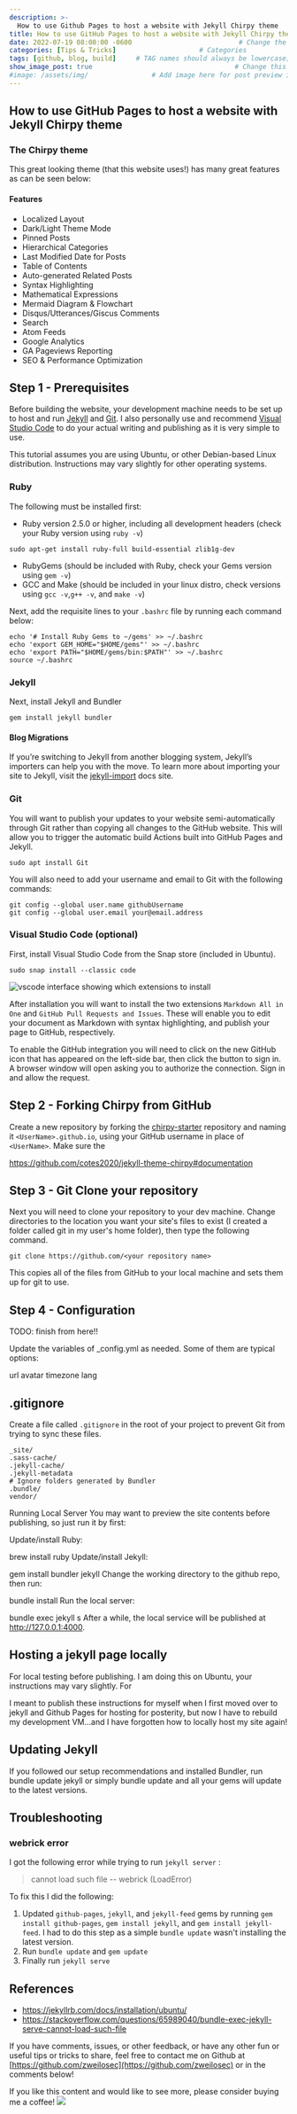 ```yaml
---
description: >-
  How to use Github Pages to host a website with Jekyll Chirpy theme
title: How to use GitHub Pages to host a website with Jekyll Chirpy theme                    # Add title of the machine here
date: 2022-07-19 08:00:00 -0600                           # Change the date to match completion date
categories: [Tips & Tricks]                     # Categories
tags: [github, blog, build]     # TAG names should always be lowercase; add relevant tags
show_image_post: true                                    # Change this to true
#image: /assets/img/                # Add image here for post preview image
---
```


## How to use GitHub Pages to host a website with Jekyll Chirpy theme

### The Chirpy theme

This great looking theme (that this website uses!) has many great features as can be seen below:

#### Features
* Localized Layout
* Dark/Light Theme Mode
* Pinned Posts
* Hierarchical Categories
* Last Modified Date for Posts
* Table of Contents
* Auto-generated Related Posts
* Syntax Highlighting
* Mathematical Expressions
* Mermaid Diagram & Flowchart
* Disqus/Utterances/Giscus Comments
* Search
* Atom Feeds
* Google Analytics
* GA Pageviews Reporting
* SEO & Performance Optimization

## Step 1 - Prerequisites

Before building the website, your development machine needs to be set up to host and run [Jekyll](https://jekyllrb.com/) and [Git](https://git-scm.com/).  I also personally use and recommend [Visual Studio Code](https://code.visualstudio.com/) to do your actual writing and publishing as it is very simple to use.  

This tutorial assumes you are using Ubuntu, or other Debian-based Linux distribution.  Instructions may vary slightly for other operating systems.

### Ruby

The following must be installed first:

* Ruby version 2.5.0 or higher, including all development headers (check your Ruby version using `ruby -v`)
```
sudo apt-get install ruby-full build-essential zlib1g-dev
```
* RubyGems (should be included with Ruby, check your Gems version using `gem -v`)
* GCC and Make (should be included in your linux distro, check versions using `gcc -v`,`g++ -v`, and `make -v`)

Next, add the requisite lines to your `.bashrc` file by running each command below:

```
echo '# Install Ruby Gems to ~/gems' >> ~/.bashrc
echo 'export GEM_HOME="$HOME/gems"' >> ~/.bashrc
echo 'export PATH="$HOME/gems/bin:$PATH"' >> ~/.bashrc
source ~/.bashrc
```

### Jekyll

Next, install Jekyll and Bundler

```
gem install jekyll bundler
```

#### Blog Migrations

If you’re switching to Jekyll from another blogging system, Jekyll’s importers can help you with the move. To learn more about importing your site to Jekyll, visit the [jekyll-import](https://import.jekyllrb.com/docs/home/) docs site.

### Git

You will want to publish your updates to your website semi-automatically through Git rather than copying all changes to the GitHub website.  This will allow you to trigger the automatic build Actions built into GitHub Pages and Jekyll.

```
sudo apt install Git
```

You will also need to add your username and email to Git with the following commands:

```
git config --global user.name githubUsername
git config --global user.email your@email.address
```

### Visual Studio Code (optional)

First, install Visual Studio Code from the Snap store (included in Ubuntu).

```
sudo snap install --classic code
```

![vscode interface showing which extensions to install](../../assets/img/vscode-extensions.png)

After installation you will want to install the two extensions `Markdown All in One` and `GitHub Pull Requests and Issues`.  These will enable you to edit your document as Markdown with syntax highlighting, and publish your page to GitHub, respectively.  

To enable the GitHub integration you will need to click on the new GitHub icon that has appeared on the left-side bar, then click the button to sign in.  A browser window will open asking you to authorize the connection.  Sign in and allow the request.

## Step 2 - Forking Chirpy from GitHub

Create a new repository by forking the [chirpy-starter](https://github.com/cotes2020/chirpy-starter/generate) repository and naming it `<UserName>.github.io`, using your GitHub username in place of `<UserName>`.  Make sure the 

https://github.com/cotes2020/jekyll-theme-chirpy#documentation

## Step 3 - Git Clone your repository

Next you will need to clone your repository to your dev machine.  Change directories to the location you want your site's files to exist (I created a folder called git in my user's home folder), then type the following command.

```
git clone https://github.com/<your repository name>
```

This copies all of the files from GitHub to your local machine and sets them up for git to use.

## Step 4 - Configuration

TODO: finish from here!!

Update the variables of _config.yml as needed. Some of them are typical options:

url
avatar
timezone
lang

## .gitignore

Create a file called `.gitignore` in the root of your project to prevent Git from trying to sync these files.

```
_site/
.sass-cache/
.jekyll-cache/
.jekyll-metadata
# Ignore folders generated by Bundler
.bundle/
vendor/
```
Running Local Server
You may want to preview the site contents before publishing, so just run it by first:

Update/install Ruby:

brew install ruby
Update/install Jekyll:

gem install bundler jekyll
Change the working directory to the github repo, then run:

bundle install
Run the local server:

bundle exec jekyll s
After a while, the local service will be published at http://127.0.0.1:4000.

## Hosting a jekyll page locally 

For local testing before publishing. I am doing this on Ubuntu, your instructions may vary slightly.  For 

I meant to publish these instructions for myself when I first moved over to jekyll and Github Pages for hosting for posterity, but now I have to rebuild my development VM...and I have forgotten how to locally host my site again!

## Updating Jekyll

If you followed our setup recommendations and installed Bundler, run bundle update jekyll or simply bundle update and all your gems will update to the latest versions.

## Troubleshooting

### webrick error

I got the following error while trying to run `jekyll server` : 

> cannot load such file -- webrick (LoadError)

To fix this I did the following:

1. Updated `github-pages`, `jekyll`, and `jekyll-feed` gems by running `gem install github-pages`, `gem install jekyll`, and `gem install jekyll-feed`. I had to do this step as a simple `bundle update` wasn't installing the latest version.
2. Run `bundle update` and `gem update`
3. Finally run `jekyll serve`

## References

* https://jekyllrb.com/docs/installation/ubuntu/
* https://stackoverflow.com/questions/65989040/bundle-exec-jekyll-serve-cannot-load-such-file

If you have comments, issues, or other feedback, or have any other fun or useful tips or tricks to share, feel free to contact me on Github at [https://github.com/zweilosec](https://github.com/zweilosec) or in the comments below!

If you like this content and would like to see more, please consider buying me a coffee! <a href="https://www.buymeacoffee.com/zweilosec"><img src="https://img.buymeacoffee.com/button-api/?text=Buy me a coffee&emoji=&slug=zweilosec&button_colour=FFDD00&font_colour=000000&font_family=Lato&outline_colour=000000&coffee_colour=ffffff"></a>